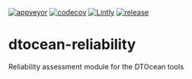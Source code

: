 [![appveyor](https://ci.appveyor.com/api/projects/status/github/DTOcean/dtocean-reliability?branch=master&svg=true)](https://ci.appveyor.com/project/DTOcean/dtocean-reliability)
[![codecov](https://codecov.io/gh/DTOcean/dtocean-reliability/branch/master/graph/badge.svg)](https://codecov.io/gh/DTOcean/dtocean-reliability)
[![Lintly](https://lintly.com/gh/DTOcean/dtocean-reliability/badge.svg)](https://lintly.com/gh/DTOcean/dtocean-reliability/)
[![release](https://img.shields.io/github/release/DTOcean/dtocean-reliability.svg)](https://github.com/DTOcean/dtocean-reliability/releases/latest)

# dtocean-reliability

Reliability assessment module for the DTOcean tools
